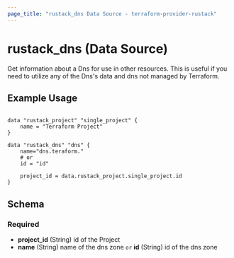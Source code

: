 ```yaml
---
page_title: "rustack_dns Data Source - terraform-provider-rustack"
---
```

# rustack_dns (Data Source)

Get information about a Dns for use in other resources. 
This is useful if you need to utilize any of the Dns's data and dns not managed by Terraform.

## Example Usage

```hcl

data "rustack_project" "single_project" {
    name = "Terraform Project"
}

data "rustack_dns" "dns" {
    name="dns.teraform."
    # or
    id = "id"
    
    project_id = data.rustack_project.single_project.id
}

```

## Schema

### Required

- **project_id** (String) id of the Project
- **name** (String) name of the dns zone `or` **id** (String) id of the dns zone


